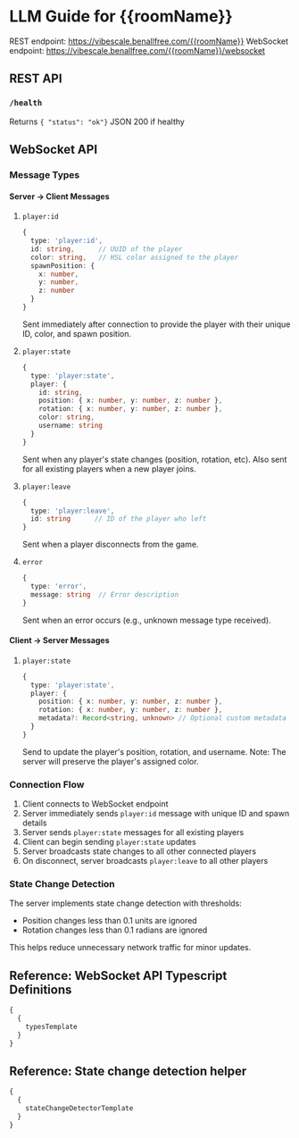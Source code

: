 # LLM Guide for {{roomName}}

REST endpoint: https://vibescale.benallfree.com/{{roomName}}
WebSocket endpoint: https://vibescale.benallfree.com/{{roomName}}/websocket

## REST API

### `/health`

Returns `{ "status": "ok"}` JSON 200 if healthy

## WebSocket API

### Message Types

#### Server → Client Messages

1. `player:id`

   ```typescript
   {
     type: 'player:id',
     id: string,      // UUID of the player
     color: string,   // HSL color assigned to the player
     spawnPosition: {
       x: number,
       y: number,
       z: number
     }
   }
   ```

   Sent immediately after connection to provide the player with their unique ID, color, and spawn position.

2. `player:state`

   ```typescript
   {
     type: 'player:state',
     player: {
       id: string,
       position: { x: number, y: number, z: number },
       rotation: { x: number, y: number, z: number },
       color: string,
       username: string
     }
   }
   ```

   Sent when any player's state changes (position, rotation, etc). Also sent for all existing players when a new player joins.

3. `player:leave`

   ```typescript
   {
     type: 'player:leave',
     id: string      // ID of the player who left
   }
   ```

   Sent when a player disconnects from the game.

4. `error`
   ```typescript
   {
     type: 'error',
     message: string  // Error description
   }
   ```
   Sent when an error occurs (e.g., unknown message type received).

#### Client → Server Messages

1. `player:state`
   ```typescript
   {
     type: 'player:state',
     player: {
       position: { x: number, y: number, z: number },
       rotation: { x: number, y: number, z: number },
       metadata?: Record<string, unknown> // Optional custom metadata object
     }
   }
   ```
   Send to update the player's position, rotation, and username. Note: The server will preserve the player's assigned color.

### Connection Flow

1. Client connects to WebSocket endpoint
2. Server immediately sends `player:id` message with unique ID and spawn details
3. Server sends `player:state` messages for all existing players
4. Client can begin sending `player:state` updates
5. Server broadcasts state changes to all other connected players
6. On disconnect, server broadcasts `player:leave` to all other players

### State Change Detection

The server implements state change detection with thresholds:

- Position changes less than 0.1 units are ignored
- Rotation changes less than 0.1 radians are ignored

This helps reduce unnecessary network traffic for minor updates.

## Reference: WebSocket API Typescript Definitions

```typescript
{
  {
    typesTemplate
  }
}
```

## Reference: State change detection helper

```typescript
{
  {
    stateChangeDetectorTemplate
  }
}
```
